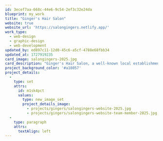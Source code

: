 ```yaml
---
id: 3ecef7aa-668c-44e6-9c54-2ef3c32e24da
blueprint: my_work
title: "Ginger's Hair Salon"
website: true
website_url: 'https://salongingers.netlify.app/'
work_type:
  - web-design
  - graphic-design
  - web-development
updated_by: ed897c11-12d0-45c6-a5cf-4788e68fbb34
updated_at: 1727919235
card_image: salongingers-2025.jpg
card_description: "Ginger's Hair Salon, a well-known local establishment, enlisted my services to create and develop their website. Stay tuned for an upcoming redesign of their page."
project_background_color: '#a18057'
project_details:
  -
    type: set
    attrs:
      id: m1sk4pct
      values:
        type: new_image_set
        project_details_image:
          - projects/gingers/salongingers-website-2025.jpg
          - projects/gingers/salongingers-website-team-member-2025.jpg
  -
    type: paragraph
    attrs:
      textAlign: left
---
```

